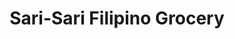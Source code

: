 ---
title: "Sari-Sari Filipino Grocery"
url: /surrey/sari-sari-filipino-grocery/
shop: Supermarkt
---